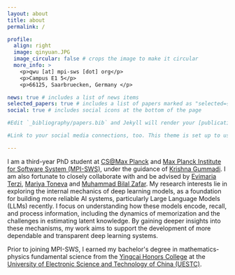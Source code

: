 ```yaml
---
layout: about
title: about
permalink: /

profile:
  align: right
  image: qinyuan.JPG
  image_circular: false # crops the image to make it circular
  more_info: >
    <p>qwu [at] mpi-sws [dot] org</p>
    <p>Campus E1 5</p>
    <p>66125, Saarbruecken, Germany </p>

news: true # includes a list of news items
selected_papers: true # includes a list of papers marked as "selected={true}"
social: true # includes social icons at the bottom of the page

#Edit `_bibliography/papers.bib` and Jekyll will render your [publications page](/al-folio/publications/) automatically.

#Link to your social media connections, too. This theme is set up to use [Font Awesome icons](https://fontawesome.com/) and [Academicons](https://jpswalsh.github.io/academicons/), like the ones below. Add your Facebook, Twitter, LinkedIn, Google Scholar, or just disable all of them.

---
```


I am a third-year PhD student at <a href="https://www.cis.mpg.de/">CS@Max Planck</a> and <a href="https://www.mpi-sws.org/">Max Planck Institute for Software System (MPI-SWS)</a>, under the guidance of <a href="https://people.mpi-sws.org/~gummadi/">Krishna Gummadi</a>. I am also fortunate to closely collaborate with and be advised by  <a href="https://cs-people.bu.edu/evimaria/">Evimaria Terzi</a>, <a href="https://mtoneva.com/">Mariya Toneva</a> and <a href="https://informatik.rub.de/zafar/">Muhammad Bilal Zafar</a>. 
  My research interests lie in exploring the internal mechanics of deep learning models, as a foundation for building more reliable AI systems, particularly Large Language Models (LLMs) recently. I focus on understanding how these models encode, recall, and process information, including the dynamics of memorization and the challenges in estimating latent knowledge. By gaining deeper insights into these mechanisms, my work aims to support the development of more dependable and transparent deep learning systems.

Prior to joining MPI-SWS, I earned my bachelor's degree in mathematics-physics fundamental science from the <a href="https://www.yingcai.uestc.edu.cn//">Yingcai Honors College</a> at the <a href="https://en.uestc.edu.cn/">University of Electronic Science and Technology of China (UESTC)</a>.